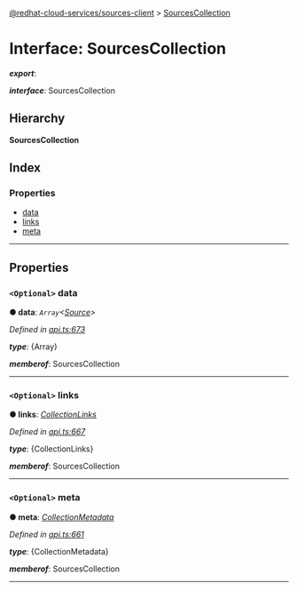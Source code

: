 [@redhat-cloud-services/sources-client](../README.md) > [SourcesCollection](../interfaces/sourcescollection.md)

# Interface: SourcesCollection

*__export__*: 

*__interface__*: SourcesCollection

## Hierarchy

**SourcesCollection**

## Index

### Properties

* [data](sourcescollection.md#data)
* [links](sourcescollection.md#links)
* [meta](sourcescollection.md#meta)

---

## Properties

<a id="data"></a>

### `<Optional>` data

**● data**: *`Array`<[Source](source.md)>*

*Defined in [api.ts:673](https://github.com/RedHatInsights/javascript-clients/blob/master/packages/sources/api.ts#L673)*

*__type__*: {Array}

*__memberof__*: SourcesCollection

___
<a id="links"></a>

### `<Optional>` links

**● links**: *[CollectionLinks](collectionlinks.md)*

*Defined in [api.ts:667](https://github.com/RedHatInsights/javascript-clients/blob/master/packages/sources/api.ts#L667)*

*__type__*: {CollectionLinks}

*__memberof__*: SourcesCollection

___
<a id="meta"></a>

### `<Optional>` meta

**● meta**: *[CollectionMetadata](collectionmetadata.md)*

*Defined in [api.ts:661](https://github.com/RedHatInsights/javascript-clients/blob/master/packages/sources/api.ts#L661)*

*__type__*: {CollectionMetadata}

*__memberof__*: SourcesCollection

___

